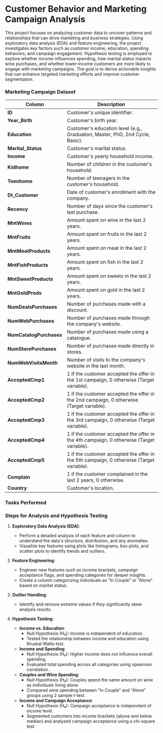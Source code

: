 # Customer Behavior and Marketing Campaign Analysis

This project focuses on analyzing customer data to uncover patterns and relationships that can drive marketing and business strategies. Using exploratory data analysis (EDA) and feature engineering, the project investigates key factors such as customer income, education, spending behaviors, and campaign engagement. Hypothesis testing is employed to explore whether income influences spending, how marital status impacts wine purchases, and whether lower-income customers are more likely to engage with marketing campaigns. The goal is to derive actionable insights that can enhance targeted marketing efforts and improve customer segmentation.

### Marketing Campaign Dataset  

| **Column**            | **Description**                                                                                   |  
|------------------------|---------------------------------------------------------------------------------------------------|  
| **ID**                | Customer's unique identifier.                                                                    |  
| **Year_Birth**        | Customer's birth year.                                                                           |  
| **Education**         | Customer's education level (e.g., Graduation, Master, PhD, 2nd Cycle, Basic).                    |  
| **Marital_Status**    | Customer's marital status.                                                                       |  
| **Income**            | Customer's yearly household income.                                                              |  
| **Kidhome**           | Number of children in the customer's household.                                                  |  
| **Teenhome**          | Number of teenagers in the customer's household.                                                 |  
| **Dt_Customer**       | Date of customer's enrollment with the company.                                                  |  
| **Recency**           | Number of days since the customer's last purchase.                                               |  
| **MntWines**          | Amount spent on wine in the last 2 years.                                                        |  
| **MntFruits**         | Amount spent on fruits in the last 2 years.                                                      |  
| **MntMeatProducts**   | Amount spent on meat in the last 2 years.                                                        |  
| **MntFishProducts**   | Amount spent on fish in the last 2 years.                                                        |  
| **MntSweetProducts**  | Amount spent on sweets in the last 2 years.                                                      |  
| **MntGoldProds**      | Amount spent on gold in the last 2 years.                                                        |  
| **NumDealsPurchases** | Number of purchases made with a discount.                                                        |  
| **NumWebPurchases**   | Number of purchases made through the company's website.                                          |  
| **NumCatalogPurchases** | Number of purchases made using a catalogue.                                                    |  
| **NumStorePurchases** | Number of purchases made directly in stores.                                                     |  
| **NumWebVisitsMonth** | Number of visits to the company's website in the last month.                                     |  
| **AcceptedCmp1**      | 1 if the customer accepted the offer in the 1st campaign, 0 otherwise (Target variable).         |  
| **AcceptedCmp2**      | 1 if the customer accepted the offer in the 2nd campaign, 0 otherwise (Target variable).         |  
| **AcceptedCmp3**      | 1 if the customer accepted the offer in the 3rd campaign, 0 otherwise (Target variable).         |  
| **AcceptedCmp4**      | 1 if the customer accepted the offer in the 4th campaign, 0 otherwise (Target variable).         |  
| **AcceptedCmp5**      | 1 if the customer accepted the offer in the 5th campaign, 0 otherwise (Target variable).         |  
| **Complain**          | 1 if the customer complained in the last 2 years, 0 otherwise.                                   |  
| **Country**           | Customer's location.                                                                             |  

### Tasks Performed

### Steps for Analysis and Hypothesis Testing  

1. **Exploratory Data Analysis (EDA)**:  
   - Perform a detailed analysis of each feature and column to understand the data's structure, distribution, and any anomalies.  
   - Visualize key features using plots like histograms, box plots, and scatter plots to identify trends and outliers.  

2. **Feature Engineering**:  
   - Engineer new features such as income brackets, campaign acceptance flags, and spending categories for deeper insights.  
   - Create a column categorizing individuals as "In Couple" or "Alone" based on marital status.  

3. **Outlier Handling**:  
   - Identify and remove extreme values if they significantly skew analysis results.  

4. **Hypothesis Testing**:  
   - **Income vs. Education**:  
     - Null Hypothesis (H₀): Income is independent of education.  
     - Tested the relationship between income and education using Kruskal Wallis test.  
   - **Income and Spending**:  
     - Null Hypothesis (H₀): Higher income does not influence overall spending.  
     - Evaluated total spending across all categories using spearman correlation .  
   - **Couples and Wine Spending**:  
     - Null Hypothesis (H₀): Couples spend the same amount on wine as individuals living alone.  
     - Compared wine spending between "In Couple" and "Alone" groups using 2 sample t-test.  
   - **Income and Campaign Acceptance**:  
     - Null Hypothesis (H₀): Campaign acceptance is independent of income level.  
     - Segmented customers into income brackets (above and below median) and analyzed campaign acceptance using a chi-square test.  
